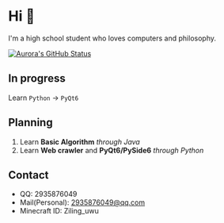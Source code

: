 # Hi 👋
I'm a high school student who loves computers and philosophy.

[![Aurora's GitHub Status](https://github-readme-stats.vercel.app/api?username=auroraziling&theme=tokyonight)](https://github.com/auroraziling)

## In progress

Learn `Python` -> `PyQt6`

## Planning

1. Learn **Basic Algorithm** *through Java*
2. Learn **Web crawler** and **PyQt6/PySide6** *through Python*

## Contact
- QQ: 2935876049
- Mail(Personal): 2935876049@qq.com
- Minecraft ID: Ziling_uwu
